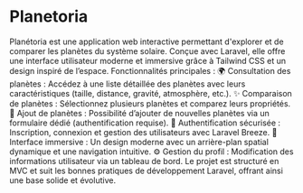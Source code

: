 # Planetoria
Planétoria est une application web interactive permettant d'explorer et de comparer les planètes du système solaire. Conçue avec Laravel, elle offre une interface utilisateur moderne et immersive grâce à Tailwind CSS et un design inspiré de l’espace.
Fonctionnalités principales :
🌍 Consultation des planètes : Accédez à une liste détaillée des planètes avec leurs caractéristiques (taille, distance, gravité, atmosphère, etc.).
✨ Comparaison de planètes : Sélectionnez plusieurs planètes et comparez leurs propriétés.
📝 Ajout de planètes : Possibilité d’ajouter de nouvelles planètes via un formulaire dédié (authentification requise).
🔐 Authentification sécurisée : Inscription, connexion et gestion des utilisateurs avec Laravel Breeze.
🎨 Interface immersive : Un design moderne avec un arrière-plan spatial dynamique et une navigation intuitive.
⚙️ Gestion du profil : Modification des informations utilisateur via un tableau de bord.
Le projet est structuré en MVC et suit les bonnes pratiques de développement Laravel, offrant ainsi une base solide et évolutive.

